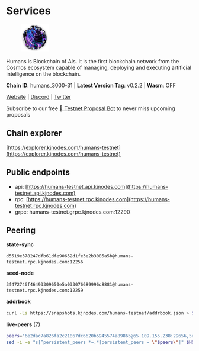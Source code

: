 # Services

<figure><img src="https://raw.githubusercontent.com/kj89/cosmos-images/main/logos/humans.png" alt=""><figcaption></figcaption></figure>

Humans is Blockchain of AIs. It is the first blockchain network  from the Cosmos ecosystem capable of managing, deploying and  executing artificial intelligence on the blockchain.

**Chain ID**: humans_3000-31 | **Latest Version Tag**: v0.2.2 | **Wasm**: OFF

[Website](https://humans.ai) | [Discord](https://discord.gg/humansdotai) | [Twitter](https://twitter.com/humansdotai)



Subscribe to our free [🤖 Testnet Proposal Bot](https://t.me/kjnodes_testnet_proposal_bot) to never miss upcoming proposals


## Chain explorer
[https://explorer.kjnodes.com/humans-testnet](https://explorer.kjnodes.com/humans-testnet)

## Public endpoints

* api: [https://humans-testnet.api.kjnodes.com](https://humans-testnet.api.kjnodes.com)
* rpc: [https://humans-testnet.rpc.kjnodes.com](https://humans-testnet.rpc.kjnodes.com)
* grpc: humans-testnet.grpc.kjnodes.com:12290

## Peering

**state-sync**

```text
d5519e378247dfb61dfe90652d1fe3e2b3005a5b@humans-testnet.rpc.kjnodes.com:12256
```

**seed-node**

```text
3f472746f46493309650e5a033076689996c8881@humans-testnet.rpc.kjnodes.com:12259
```

**addrbook**
```bash
curl -Ls https://snapshots.kjnodes.com/humans-testnet/addrbook.json > $HOME/.humansd/config/addrbook.json
```

**live-peers** (7)
```bash
peers="6e2dac7a826fa2c21867dc6620b5945574a89865@65.109.155.238:29656,5e1f23a66fafd1a73871f055a6dd2165c01fe1c2@65.109.25.62:26656,ef4cf8c00b34de7a8c1eba725ac91a93c085781c@38.146.3.210:18456,d5519e378247dfb61dfe90652d1fe3e2b3005a5b@65.109.68.190:12256,b99df5397a6104fac055f21195f1fb25b77f5704@65.109.92.79:17656,733ffab95701aeebbc3021e827a7ef5f5c0dd93c@144.76.97.35:26656,c467f8c292dbbebc654c8429956d15f09eb38a1d@65.109.13.83:26656"
sed -i -e "s|^persistent_peers *=.*|persistent_peers = \"$peers\"|" $HOME/.humansd/config/config.toml
```
